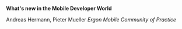 **What's new in the Mobile Developer World**

Andreas Hermann, Pieter Mueller
*Ergon Mobile Community of Practice*
